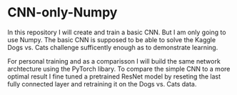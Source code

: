 # CNN-only-Numpy
In this repository I will create and train a basic CNN. But I am only going to use Numpy.
The basic CNN is supposed to be able to solve the Kaggle Dogs vs. Cats challenge sufficently enough as to demonstrate learning.

For personal training and as a comparisson I will build the same network archtecture using the PyTorch libary.
To compare the simple CNN to a more optimal result I fine tuned a pretrained ResNet model by reseting the last fully connected layer and retraining it on the Dogs vs. Cats data. 
